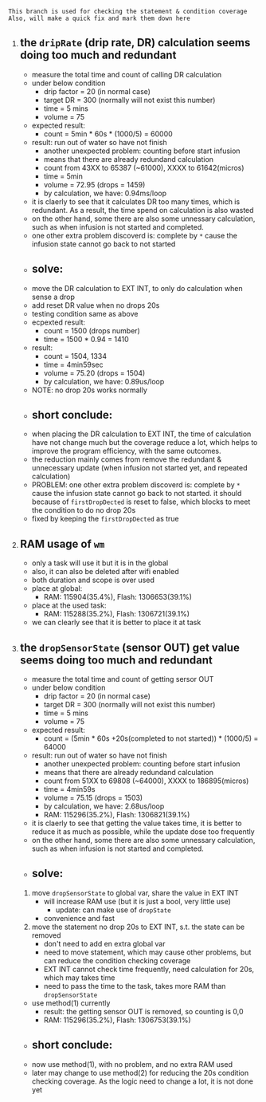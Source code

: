     This branch is used for checking the statement & condition coverage
    Also, will make a quick fix and mark them down here

1. ## the `dripRate` (drip rate, DR) calculation seems doing too much and redundant
    - measure the total time and count of calling DR calculation
    - under below condition
        - drip factor = 20 (in normal case)
        - target DR = 300 (normally will not exist this number)
        - time = 5 mins
        - volume = 75
    - expected result:
        - count = 5min * 60s * (1000/5) = 60000
    - result: run out of water so have not finish
        - another unexpected problem: counting before start infusion
        - means that there are already redundand calculation
        - count from 43XX to 65387 (~61000), XXXX to 61642(micros)
        - time = 5min
        - volume = 72.95 (drops = 1459)
        - by calculation, we have: 0.94ms/loop
    - it is claerly to see that it calculates DR too many times, which is redundant. As a result, the time spend on calculation is also wasted
    - on the other hand, some there are also some unnessary calculation, such as when infusion is not started and completed.
    - one other extra problem discoverd is: complete by `*` cause the infusion state cannot go back to not started
    - ## solve:
    - move the DR calculation to EXT INT, to only do calculation when sense a drop
    - add reset DR value when no drops 20s
    - testing condition same as above
    - ecpexted result:
        - count = 1500 (drops number)
        - time = 1500 * 0.94 = 1410
    - result:
        - count = 1504, 1334
        - time = 4min59sec
        - volume = 75.20 (drops = 1504)
        - by calculation, we have: 0.89us/loop
    - NOTE: no drop 20s works normally
    - ## short conclude: 
    - when placing the DR calculation to EXT INT, the time of calculation have not change much but the coverage reduce a lot, which helps to improve the program efficiency, with the same outcomes.
    - the reduction mainly comes from remove the redundant & unnecessary update (when infusion not started yet, and repeated calculation)
    - PROBLEM: one other extra problem discoverd is: complete by `*` cause the infusion state cannot go back to not started. it should because of `firstDropDected` is reset to false, which blocks to meet the condition to do no drop 20s
    - fixed by keeping the `firstDropDected` as true

2. ## RAM usage of `wm`
    - only a task will use it but it is in the global
    - also, it can also be deleted after wifi enabled
    - both duration and scope is over used
    - place at global: 
        - RAM: 115904(35.4%), Flash: 1306653(39.1%)
    - place at the used task:
        - RAM: 115288(35.2%), Flash: 1306721(39.1%)
    - we can clearly see that it is better to place it at task

3. ## the `dropSensorState` (sensor OUT) get value seems doing too much and redundant
    - measure the total time and count of getting sersor OUT
    - under below condition
        - drip factor = 20 (in normal case)
        - target DR = 300 (normally will not exist this number)
        - time = 5 mins
        - volume = 75
    - expected result:
        - count = (5min * 60s +20s(completed to not started)) * (1000/5) = 64000
    - result: run out of water so have not finish
        - another unexpected problem: counting before start infusion
        - means that there are already redundand calculation
        - count from 51XX to 69808 (~64000), XXXX to 186895(micros)
        - time = 4min59s
        - volume = 75.15 (drops = 1503)
        - by calculation, we have: 2.68us/loop
        - RAM: 115296(35.2%), Flash: 1306821(39.1%)
    - it is claerly to see that getting the value takes time, it is better to reduce it as much as possible, while the update dose too frequently
    - on the other hand, some there are also some unnessary calculation, such as when infusion is not started and completed.
    - ## solve:
    1. move `dropSensorState` to global var, share the value in EXT INT
        - will increase RAM use (but it is just a bool, very little use)
            - update: can make use of `dropState`
        - convenience and fast
    2. move the statement no drop 20s to EXT INT, s.t. the state can be removed
        - don't need to add en extra global var
        - need to move statement, which may cause other problems, but can reduce the condition checking coverage
        - EXT INT cannot check time frequently, need calculation for 20s, which may takes time
        - need to pass the time to the task, takes more RAM than `dropSensorState`
    - use method(1) currently
        - result: the getting sensor OUT is removed, so counting is 0,0
        - RAM: 115296(35.2%), Flash: 1306753(39.1%)
    - ## short conclude:
    - now use method(1), with no problem, and no extra RAM used
    - later may change to use method(2) for reducing the 20s condition checking coverage. As the logic need to change a lot, it is not done yet